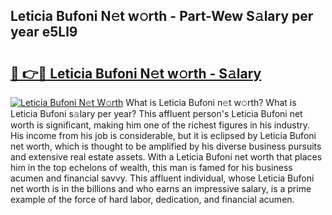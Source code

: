 ## Leticia Bufoni N𝚎t w𝚘rth - Part-Wew S𝚊lary per year e5Ll9

# <h2><a href="http://gc21vt.nevu.top/?p=Leticia+Bufoni">🔗 👉🔴 Leticia Bufoni N𝚎t w𝚘rth - S𝚊lary</a></h2>

[![Leticia Bufoni N𝚎t W𝚘rth](https://i.imgur.com/Oavwk0R.jpeg)](http://gc21vt.nevu.top/?p=Leticia+Bufoni)
What is Leticia Bufoni n𝚎t w𝚘rth? What is Leticia Bufoni s𝚊lary per year?
This affluent person's Leticia Bufoni net worth is significant, making him one of the richest figures in his industry. His income from his job is considerable, but it is eclipsed by Leticia Bufoni net worth, which is thought to be amplified by his diverse business pursuits and extensive real estate assets. With a Leticia Bufoni net worth that places him in the top echelons of wealth, this man is famed for his business acumen and financial savvy. This affluent individual, whose Leticia Bufoni net worth is in the billions and who earns an impressive salary, is a prime example of the force of hard labor, dedication, and financial acumen.
